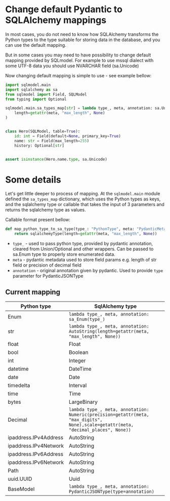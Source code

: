 # Change default Pydantic to SQLAlchemy mappings

In most cases, you do not need to know how SQLAlchemy transforms the Python types to the type suitable for storing data
in the database, and you can use the default mapping.

But in some cases you may need to have possibility to change default mapping provided by SQLmodel. For example to use
mssql dialect with some UTF-8 data you should use NVARCHAR field (sa.Unicode)

Now changing default mapping is simple to use - see example bellow:

```python
import sqlmodel.main
import sqlalchemy as sa
from sqlmodel import Field, SQLModel
from typing import Optional

sqlmodel.main.sa_types_map[str] = lambda type_, meta, annotation: sa.Unicode(
    length=getattr(meta, "max_length", None)
)


class Hero(SQLModel, table=True):
    id: int = Field(default=None, primary_key=True)
    name: str = Field(max_length=255)
    history: Optional[str]


assert isinstance(Hero.name.type, sa.Unicode)
```

# Some details

Let's get little deeper to process of mapping. At the `sqlmodel.main` module defined the `sa_types_map` dictionary,
which uses the Python types as keys, and the sqlalchemy type or callable that takes the input of 3 parameters and
returns the sqlalchemy type as values.

Callable format present bellow:

```python
def map_python_type_to_sa_type(type_: "PythonType", meta: "PydanticMeta", annotation: "FieldAnnotatedType"):
    return sqlalchemyType(length=getattr(meta, "max_length", None))
```

* `type_` - used to pass python type, provided by pydantic annotation, cleared from Union/Optional and other wrappers.
  Can be passed to sa.Enum type to properly store enumerated data.
* `meta` - pydantic metadata used to store field params e.g. length of str field or precision of decimal field
* `annotation` - original annotation given by pydantic. Used to provide `type` parameter for PydanticJSONType

## Current mapping

| Python type           | SqlAlchemy type                                                                                                                    |
|-----------------------|------------------------------------------------------------------------------------------------------------------------------------|
| Enum                  | `lambda type_, meta, annotation: sa_Enum(type_)`                                                                                   |
| str                   | `lambda type_, meta, annotation: AutoString(length=getattr(meta, "max_length", None))`                                             |
| float                 | Float                                                                                                                              |
| bool                  | Boolean                                                                                                                            |
| int                   | Integer                                                                                                                            |
| datetime              | DateTime                                                                                                                           |
| date                  | Date                                                                                                                               |
| timedelta             | Interval                                                                                                                           |
| time                  | Time                                                                                                                               |
| bytes                 | LargeBinary                                                                                                                        |
| Decimal               | `lambda type_, meta, annotation: Numeric(precision=getattr(meta, "max_digits", None),scale=getattr(meta, "decimal_places", None))` |
| ipaddress.IPv4Address | AutoString                                                                                                                         |
| ipaddress.IPv4Network | AutoString                                                                                                                         |
| ipaddress.IPv6Address | AutoString                                                                                                                         |
| ipaddress.IPv6Network | AutoString                                                                                                                         |
| Path                  | AutoString                                                                                                                         |
| uuid.UUID             | Uuid                                                                                                                               |
| BaseModel             | `lambda type_, meta, annotation: PydanticJSONType(type=annotation)`                                                                |
